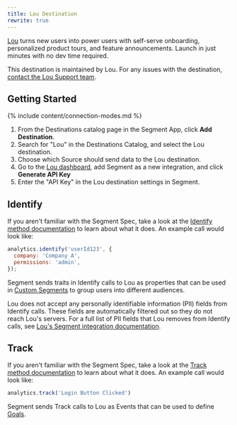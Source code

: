 ```yaml
---
title: Lou Destination
rewrite: true
---
```

[Lou](https://wwww.louassist.com/?utm_source=segmentio&utm_medium=docs&utm_campaign=partners) turns new users into power users with self-serve onboarding, personalized product tours, and feature announcements. Launch in just minutes with no dev time required.

This destination is maintained by Lou. For any issues with the destination, [contact the Lou Support team](mailto:support@louassist.com).

## Getting Started

{% include content/connection-modes.md %}

1. From the Destinations catalog page in the Segment App, click **Add Destination**.
2. Search for "Lou" in the Destinations Catalog, and select the Lou destination.
3. Choose which Source should send data to the Lou destination.
4. Go to the [Lou dashboard](https://dashboard.louassist.com/integrations), add Segment as a new integration, and click **Generate API Key**
5. Enter the "API Key" in the Lou destination settings in Segment.

## Identify

If you aren't familiar with the Segment Spec, take a look at the [Identify method documentation](/docs/connections/spec/identify/) to learn about what it does. An example call would look like:

```js
analytics.identify('userId123', {
  company: 'Company A',
  permissions: 'admin',
});
```

Segment sends traits in Identify calls to Lou as properties that can be used in [Custom Segments](https://dashboard.louassist.com/segments) to group users into different audiences.

Lou does not accept any personally identifiable information (PII) fields from Identify calls. These fields are automatically filtered out so they do not reach Lou's servers. For a full list of PII fields that Lou removes from Identify calls, see [Lou's Segment integration documentation](https://www.louassist.com/docs/integrations/segment).

## Track

If you aren't familiar with the Segment Spec, take a look at the [Track method documentation](/docs/connections/spec/track/) to learn about what it does. An example call would look like:

```js
analytics.track('Login Button Clicked')
```

Segment sends Track calls to Lou as Events that can be used to define [Goals](https://dashboard.louassist.com/goals).
